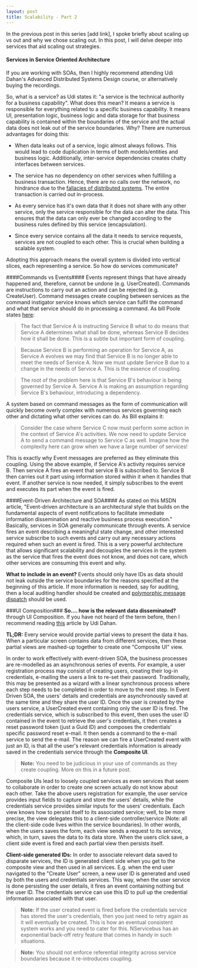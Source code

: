```yaml
---
layout: post
title: Scalability - Part 2
---
```


In the previous post in this series [add link], I spoke briefly about scaling up vs out and why we chose scaling out. In this post, I will delve deeper into services that aid scaling out strategies.

#### Services in Service Oriented Architecture ####
If you are working with SOAs, then I highly recommend attending Udi Dahan's Advanced Distributed Systems Design course, or alternatively buying the recordings. 

So, what is a service?  as Udi states it: "a service is the technical authority for a business capability". What does this mean? It means a service is responsible for everything related to a specific business capability. It means UI, presentation logic, business logic and data storage for that business capability is contained within the boundaries of the service and the actual data does not leak out of the service boundaries. Why? There are numerous advantages for doing this:

- When data leaks out of a service, logic almost always follows. This would lead to code duplication in terms of both models/entities and business logic. Additionally, inter-service dependencies creates chatty interfaces between services.

- The service has no dependency on other services when fulfilling a business transaction. Hence, there are no calls over the network, no hindrance due to the [fallacies of distributed systems](http://en.wikipedia.org/wiki/Fallacies_of_distributed_computing). The entire transaction is carried out in-process.

- As every service has it's own data that it does not share with any other service, only the service responsible for the data can alter the data. This ensures that the data can only ever be changed according to the business rules defined by this service (encapsulation).

- Since every service contains all the data it needs to service requests, services are not coupled to each other. This is crucial when building a scalable system.


Adopting this approach means the overall system is divided into vertical slices, each representing a service. So how do services communicate?

####Commands vs Events####
Events represent things that have already happened and, therefore, cannot be undone (e.g. UserCreated). Commands are instructions to carry out an action and can be rejected (e.g. CreateUser). Command messages create coupling between services as the command instigator service knows which service can fulfil the command and what that service should do in processing a command. As bill Poole states [here](http://bill-poole.blogspot.co.uk/2008/04/avoid-command-messages.html):

>The fact that Service A is instructing Service B what to do means that Service A determines what shall be done, whereas Service B decides how it shall be done. This is a subtle but important form of coupling.

>Because Service B is performing an operation for Service A, as Service A evolves we may find that Service B is no longer able to meet the needs of Service A. Now we must update Service B due to a change in the needs of Service A. This is the essence of coupling.

>The root of the problem here is that Service B's behaviour is being governed by Service A. Service A is making an assumption regarding Service B's behaviour, introducing a dependency.

A system based on command messages as the form of communication will quickly become overly complex with numerous services governing each other and dictating what other services can do. As Bill explains it:

>Consider the case where Service C now must perform some action in the context of Service A's activities. We now need to update Service A to send a command message to Service C as well. Imagine how the complexity here can grow when we have a large number of services!

This is exactly why Event messages are preferred as they eliminate this coupling. Using the above example, if Service A's activity requires service B. Then service A fires an event that service B is subscribed to. Service B then carries out it part using information stored within it when it handles that event. If another service is now needed, it simply subscribes to the event and executes its part when the event is fired.

####Event-Driven Architecture and SOA####
As stated on this MSDN article, "Event-driven architecture is an architectural style that builds on the fundamental aspects of event notifications to facilitate immediate information dissemination and reactive business process execution." Basically, services in SOA generally communicate through events. A service fires an event describing a meaningful state change, and other interested service subscribe to such events and carry out any necessary actions required when such an event is fired. This is a very powerful architecture that allows significant scalability and decouples the services in the system as the service that fires the event does not know, and does not care, which other services are consuming this event and why.

**What to include in an event?** Events should only have IDs as data should not leak outside the service boundaries for the reasons specified at the beginning of this article. If more information is needed, say for auditing, then a local auditing handler should be created and [polymorphic message dispatch](http://www.udidahan.com/2011/01/13/polymorphism-and-messaging/) should be used.

###UI Composition###
**So.... how is the relevant data disseminated?** through UI Composition. If you have not heard of the term before, then I recommend reading [this](http://www.udidahan.com/2012/06/23/ui-composition-techniques-for-correct-service-boundaries/) article by Udi Dahan.

**TL;DR:** Every service would provide partial views to present the data it has. When a particular screen contains data from different services, then these partial views are mashed-up together to create one "Composite UI" view.

In order to work effectively with event-driven SOA, the business processes are re-modelled as an asynchronous series of events. For example, a user registration process may consist of creating users, creating their log-in credentials, e-mailing the users a link to re-set their password. Traditionally, this may be presented as a wizard with a linear synchronous process where each step needs to be completed in order to move to the next step. In Event Driven SOA, the users' details and credentials are  asynchronously saved at the same time and they share the user ID. Once the user is created by the users service, a UserCreated event containing only the user ID  is fired. The credentials service, which is subscribed to this event, then uses the user ID contained in the event to retrieve the user's credentials, it then creates a reset password token (just a Guid ID) and composes the credentials' specific password reset e-mail. It then sends a command to the e-mail service to send the e-mail. The reason we can fire a UserCreated event with just an ID, is that all the user's relevant credentials information is already saved in the credentials service through the **Composite UI**.

> **Note:** You need to be judicious in your use of commands as they create coupling. More on this in a future post.

Composite UIs lead to loosely coupled services as even services that seem to collaborate in order to create one screen actually do not know about each other. Take the above users registration for example, the user service provides input fields to capture and store the users' details, while the credentials service provides similar inputs for the users' credentials.  Each view knows how to persist itself to its associated service; well, to be more precise, the view delegates this to a client-side controller/service (Note: all the client-side code lives within the service boundaries). In other words, when the users saves the form, each view sends a request to its service, which, in turn, saves the data to its data store. When the users click save, a client side event is fired and each partial view then persists itself.

**Client-side generated IDs:** In order to associate relevant data saved to disparate services, the ID is generated client side when you get to the composite view and then used in all services. E.g. when the end user navigated to the "Create User" screen, a new user ID is generated and used by both the users and credentials services. This way, when the user service is done persisting the user details, it fires an event containing nothing but the user ID. The credentials service can use this ID to pull up the credential information associated with that user.

> **Note:** If the user created event is fired before the credentials service has stored the user's credentials, then you just need to retry again as it will eventually be created. This is how an eventual consistent system works and you need to cater for this. NServicebus has an exponential back-off retry feature that comes in handy in such situations.

>**Note:** You should not enforce referential integrity across service boundaries because it re-introduces coupling.

